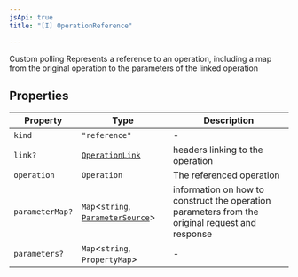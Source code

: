 ```yaml
---
jsApi: true
title: "[I] OperationReference"

---
```

Custom polling
Represents a reference to an operation, including a map from the
original operation to the parameters of the linked operation

## Properties

| Property | Type | Description |
| ------ | ------ | ------ |
| `kind` | `"reference"` | - |
| `link?` | [`OperationLink`](OperationLink.md) | headers linking to the operation |
| `operation` | `Operation` | The referenced operation |
| `parameterMap?` | `Map`<`string`, [`ParameterSource`](ParameterSource.md)\> | information on how to construct the operation parameters from the original request and response |
| `parameters?` | `Map`<`string`, `PropertyMap`\> | - |
